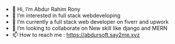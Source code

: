 - 👋 Hi, I’m Abdur Rahim Rony
- 👀 I’m interested in full stack webdeveloping
- 🌱 I’m currently a full stack web developer on fiverr and upwork
- 💞️ I’m looking to collaborate on New skill like django and MERN
- 📫 How to reach me : https://abdursoft.say2me.xyz

<!---
RONYBD4/RONYBD4 is a ✨ special ✨ repository because its `README.md` (this file) appears on your GitHub profile.
You can click the Preview link to take a look at your changes.
--->
